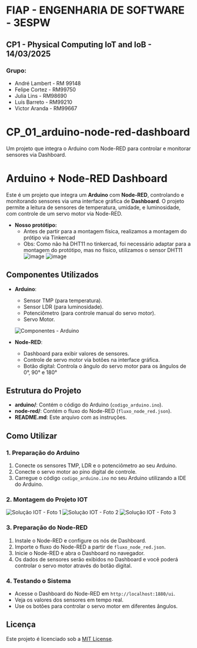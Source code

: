 # FIAP - ENGENHARIA DE SOFTWARE - 3ESPW
## CP1 - Physical Computing IoT and IoB - 14/03/2025

### Grupo:

- André Lambert - RM 99148
- Felipe Cortez - RM99750
- Julia Lins - RM98690
- Luís Barreto - RM99210
- Victor Aranda - RM99667

# CP_01_arduino-node-red-dashboard
Um projeto que integra o Arduino com Node-RED para controlar e monitorar sensores via Dashboard.

# Arduino + Node-RED Dashboard

Este é um projeto que integra um **Arduino** com **Node-RED**, controlando e monitorando sensores via uma interface gráfica de **Dashboard**. O projeto permite a leitura de sensores de temperatura, umidade, e luminosidade, com controle de um servo motor via Node-RED.

- **Nosso protótipo:**
  - Antes de partir para a montagem física, realizamos a montagem do prótipo via Tinkercad
  - Obs: Como não há DHT11 no tinkercad, foi necessário adaptar para a montagem do protótipo, mas no físico, utilizamos o sensor DHT11
![image](https://github.com/user-attachments/assets/7ea4784c-fc16-4eed-8adc-0e81c3231e07)
![image](https://github.com/user-attachments/assets/6c7277fa-4981-425d-9ceb-89a66668ba7d)


## Componentes Utilizados

- **Arduino**:
  - Sensor TMP (para temperatura).
  - Sensor LDR (para luminosidade).
  - Potenciômetro (para controle manual do servo motor).
  - Servo Motor.
 
  ![Componentes - Arduino](https://github.com/user-attachments/assets/b3e0a301-d34f-45e1-9a6d-60eed0078d59)

- **Node-RED**:
  - Dashboard para exibir valores de sensores.
  - Controle de servo motor via botões na interface gráfica.
  - Botão digital: Controla o ângulo do servo motor para os ângulos de 0°, 90° e 180°

## Estrutura do Projeto

- **arduino/**: Contém o código do Arduino (`codigo_arduino.ino`).
- **node-red/**: Contém o fluxo do Node-RED (`fluxo_node_red.json`).
- **README.md**: Este arquivo com as instruções.

## Como Utilizar

### 1. Preparação do Arduino

1. Conecte os sensores TMP, LDR e o potenciômetro ao seu Arduino.
2. Conecte o servo motor ao pino digital de controle.
3. Carregue o código `codigo_arduino.ino` no seu Arduino utilizando a IDE do Arduino.

### 2. Montagem do Projeto IOT
![Solução IOT - Foto 1](https://github.com/user-attachments/assets/f19a67d4-5100-4a09-9a20-34b42d42289e)
![Solução IOT - Foto 2](https://github.com/user-attachments/assets/3afab4aa-13ac-4891-a9c2-bad28ffdc51f)
![Solução IOT - Foto 3](https://github.com/user-attachments/assets/13bc7e5a-4aca-4a7b-937d-5f308ad95118)


### 3. Preparação do Node-RED

1. Instale o Node-RED e configure os nós de Dashboard.
2. Importe o fluxo do Node-RED a partir de `fluxo_node_red.json`.
3. Inicie o Node-RED e abra o Dashboard no navegador.
4. Os dados de sensores serão exibidos no Dashboard e você poderá controlar o servo motor através do botão digital.

### 4. Testando o Sistema

- Acesse o Dashboard do Node-RED em `http://localhost:1880/ui`.
- Veja os valores dos sensores em tempo real.
- Use os botões para controlar o servo motor em diferentes ângulos.

## Licença

Este projeto é licenciado sob a [MIT License](LICENSE).
